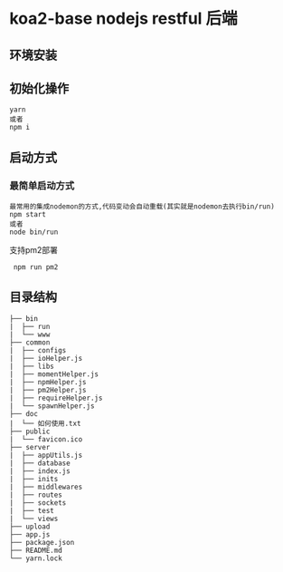 # koa2-base  nodejs restful 后端
 
## 环境安装 
## 初始化操作
```
yarn
或者
npm i  
```

 
## 启动方式

### 最简单启动方式 
```
最常用的集成nodemon的方式,代码变动会自动重载(其实就是nodemon去执行bin/run)
npm start
或者
node bin/run
```
支持pm2部署

```
 npm run pm2 
``` 
## 目录结构

```  
├── bin
|  ├── run
|  └── www
├── common
|  ├── configs
|  ├── ioHelper.js
|  ├── libs
|  ├── momentHelper.js
|  ├── npmHelper.js
|  ├── pm2Helper.js
|  ├── requireHelper.js
|  └── spawnHelper.js
├── doc
|  └── 如何使用.txt
├── public
|  └── favicon.ico
├── server
|  ├── appUtils.js
|  ├── database
|  ├── index.js
|  ├── inits
|  ├── middlewares
|  ├── routes
|  ├── sockets
|  ├── test
|  └── views
├── upload
├── app.js
├── package.json
├── README.md
└── yarn.lock
```
 
